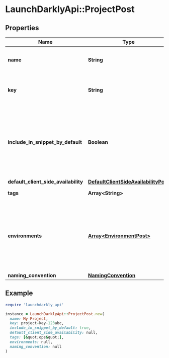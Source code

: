 # LaunchDarklyApi::ProjectPost

## Properties

| Name | Type | Description | Notes |
| ---- | ---- | ----------- | ----- |
| **name** | **String** | A human-friendly name for the project. |  |
| **key** | **String** | A unique key used to reference the project in your code. |  |
| **include_in_snippet_by_default** | **Boolean** | Whether or not flags created in this project are made available to the client-side JavaScript SDK by default. | [optional] |
| **default_client_side_availability** | [**DefaultClientSideAvailabilityPost**](DefaultClientSideAvailabilityPost.md) |  | [optional] |
| **tags** | **Array&lt;String&gt;** | Tags for the project | [optional] |
| **environments** | [**Array&lt;EnvironmentPost&gt;**](EnvironmentPost.md) | Creates the provided environments for this project. If omitted default environments will be created instead. | [optional] |
| **naming_convention** | [**NamingConvention**](NamingConvention.md) |  | [optional] |

## Example

```ruby
require 'launchdarkly_api'

instance = LaunchDarklyApi::ProjectPost.new(
  name: My Project,
  key: project-key-123abc,
  include_in_snippet_by_default: true,
  default_client_side_availability: null,
  tags: [&quot;ops&quot;],
  environments: null,
  naming_convention: null
)
```

